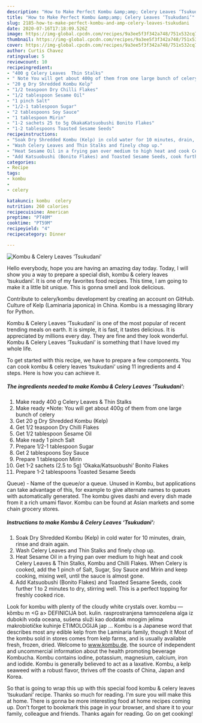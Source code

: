 ```yaml
---
description: "How to Make Perfect Kombu &amp;amp; Celery Leaves ‘Tsukudani’"
title: "How to Make Perfect Kombu &amp;amp; Celery Leaves ‘Tsukudani’"
slug: 2185-how-to-make-perfect-kombu-and-amp-celery-leaves-tsukudani
date: 2020-07-16T17:18:09.526Z
image: https://img-global.cpcdn.com/recipes/9a3ee5f3f342a748/751x532cq70/kombu-celery-leaves-tsukudani-recipe-main-photo.jpg
thumbnail: https://img-global.cpcdn.com/recipes/9a3ee5f3f342a748/751x532cq70/kombu-celery-leaves-tsukudani-recipe-main-photo.jpg
cover: https://img-global.cpcdn.com/recipes/9a3ee5f3f342a748/751x532cq70/kombu-celery-leaves-tsukudani-recipe-main-photo.jpg
author: Curtis Chavez
ratingvalue: 5
reviewcount: 10
recipeingredient:
- "400 g Celery Leaves  Thin Stalks"
- " Note You will get about 400g of them from one large bunch of celery"
- "20 g Dry Shredded Kombu Kelp"
- "1/2 teaspoon Dry Chilli Flakes"
- "1/2 tablespoon Sesame Oil"
- "1 pinch Salt"
- "1/2-1 tablespoon Sugar"
- "2 tablespoons Soy Sauce"
- "1 tablespoon Mirin"
- "1-2 sachets 25 to 5g OkakaKatsuobushi Bonito Flakes"
- "1-2 tablespoons Toasted Sesame Seeds"
recipeinstructions:
- "Soak Dry Shredded Kombu (Kelp) in cold water for 10 minutes, drain, rinse and drain again."
- "Wash Celery Leaves and Thin Stalks and finely chop up."
- "Heat Sesame Oil in a frying pan over medium to high heat and cook Celery Leaves &amp; Thin Stalks, Kombu and Chilli Flakes. When Celery is cooked, add the 1 pinch of Salt, Sugar, Soy Sauce and Mirin and keep cooking, mixing well, until the sauce is almost gone."
- "Add Katsuobushi (Bonito Flakes) and Toasted Sesame Seeds, cook further 1 to 2 minutes to dry, stirring well. This is a perfect topping for freshly cooked rice."
categories:
- Recipe
tags:
- kombu
- 
- celery

katakunci: kombu  celery 
nutrition: 260 calories
recipecuisine: American
preptime: "PT40M"
cooktime: "PT59M"
recipeyield: "4"
recipecategory: Dinner

---
```



![Kombu &amp; Celery Leaves ‘Tsukudani’](https://img-global.cpcdn.com/recipes/9a3ee5f3f342a748/751x532cq70/kombu-celery-leaves-tsukudani-recipe-main-photo.jpg)

Hello everybody, hope you are having an amazing day today. Today, I will show you a way to prepare a special dish, kombu &amp; celery leaves ‘tsukudani’. It is one of my favorites food recipes. This time, I am going to make it a little bit unique. This is gonna smell and look delicious.

Contribute to celery/kombu development by creating an account on GitHub. Culture of Kelp (Laminaria japonica) in China. Kombu is a messaging library for Python.

Kombu &amp; Celery Leaves ‘Tsukudani’ is one of the most popular of recent trending meals on earth. It is simple, it is fast, it tastes delicious. It is appreciated by millions every day. They are fine and they look wonderful. Kombu &amp; Celery Leaves ‘Tsukudani’ is something that I have loved my whole life.


To get started with this recipe, we have to prepare a few components. You can cook kombu &amp; celery leaves ‘tsukudani’ using 11 ingredients and 4 steps. Here is how you can achieve it.

<!--inarticleads1-->

##### The ingredients needed to make Kombu &amp; Celery Leaves ‘Tsukudani’:

1. Make ready 400 g Celery Leaves &amp; Thin Stalks
1. Make ready  *Note: You will get about 400g of them from one large bunch of celery
1. Get 20 g Dry Shredded Kombu (Kelp)
1. Get 1/2 teaspoon Dry Chilli Flakes
1. Get 1/2 tablespoon Sesame Oil
1. Make ready 1 pinch Salt
1. Prepare 1/2-1 tablespoon Sugar
1. Get 2 tablespoons Soy Sauce
1. Prepare 1 tablespoon Mirin
1. Get 1-2 sachets (2.5 to 5g) ‘Okaka/Katsuobushi’ Bonito Flakes
1. Prepare 1-2 tablespoons Toasted Sesame Seeds


Queue) - Name of the queue/or a queue. Unused in Kombu, but applications can take advantage of this, for example to give alternate names to queues with automatically generated. The kombu gives dashi and every dish made from it a rich umami flavor. Kombu can be found at Asian markets and some chain grocery stores. 

<!--inarticleads2-->

##### Instructions to make Kombu &amp; Celery Leaves ‘Tsukudani’:

1. Soak Dry Shredded Kombu (Kelp) in cold water for 10 minutes, drain, rinse and drain again.
1. Wash Celery Leaves and Thin Stalks and finely chop up.
1. Heat Sesame Oil in a frying pan over medium to high heat and cook Celery Leaves &amp; Thin Stalks, Kombu and Chilli Flakes. When Celery is cooked, add the 1 pinch of Salt, Sugar, Soy Sauce and Mirin and keep cooking, mixing well, until the sauce is almost gone.
1. Add Katsuobushi (Bonito Flakes) and Toasted Sesame Seeds, cook further 1 to 2 minutes to dry, stirring well. This is a perfect topping for freshly cooked rice.


Look for kombu with plenty of the cloudy white crystals over. kombu — kȍmbu m &lt;G a&gt; DEFINICIJA bot. kulin. rasprostranjena tamnozelena alga iz dubokih voda oceana, sušena služi kao dodatak mnogim jelima makrobiotičke kuhinje ETIMOLOGIJA jap … Kombu is a Japanese word that describes most any edible kelp from the Laminaria family, though it Most of the kombu sold in stores comes from kelp farms, and is usually available fresh, frozen, dried. Welcome to www.kombu.de. the source of independent and uncommercial information about the health promoting beverage Kombucha. Kombu contains iodine, potassium, magnesium, calcium, iron and iodide. Kombu is generally believed to act as a laxative. Kombu, a kelp seaweed with a robust flavor, thrives off the coasts of China, Japan and Korea. 

So that is going to wrap this up with this special food kombu &amp; celery leaves ‘tsukudani’ recipe. Thanks so much for reading. I'm sure you will make this at home. There is gonna be more interesting food at home recipes coming up. Don't forget to bookmark this page in your browser, and share it to your family, colleague and friends. Thanks again for reading. Go on get cooking!
